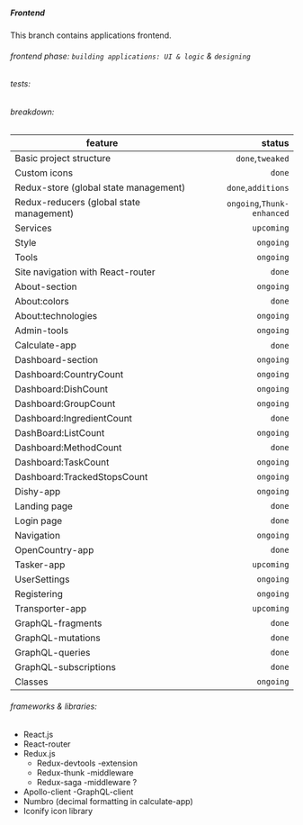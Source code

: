 ##### Frontend

This branch contains applications frontend.

###### frontend phase: `building applications: UI & logic` & `designing`

###### tests:

###### breakdown:

feature | status
------- | -----:
Basic project structure | `done`,`tweaked`
Custom icons | `done`
Redux-store (global state management) | `done`,`additions`
Redux-reducers (global state management) | `ongoing`,`Thunk-enhanced`
Services | `upcoming`
Style | `ongoing`
Tools | `ongoing`
Site navigation with React-router | `done`
About-section | `ongoing`
About:colors | `done`
About:technologies | `ongoing`
Admin-tools | `ongoing`
Calculate-app | `done`
Dashboard-section | `ongoing`
Dashboard:CountryCount | `ongoing`
Dashboard:DishCount | `ongoing`
Dashboard:GroupCount | `ongoing`
Dashboard:IngredientCount | `done`
DashBoard:ListCount | `ongoing`
Dashboard:MethodCount | `done`
Dashboard:TaskCount | `ongoing`
Dashboard:TrackedStopsCount | `ongoing`
Dishy-app | `ongoing`
Landing page | `done`
Login page | `done`
Navigation | `ongoing`
OpenCountry-app | `done`
Tasker-app | `upcoming`
UserSettings | `ongoing`
Registering | `ongoing`
Transporter-app | `upcoming`
GraphQL-fragments | `done`
GraphQL-mutations | `done`
GraphQL-queries | `done`
GraphQL-subscriptions | `done`
Classes | `ongoing`

###### frameworks & libraries:

- React.js
- React-router
- Redux.js
    - Redux-devtools -extension
    - Redux-thunk -middleware
    - Redux-saga -middleware ?
- Apollo-client -GraphQL-client
- Numbro (decimal formatting in calculate-app)
- Iconify icon library
